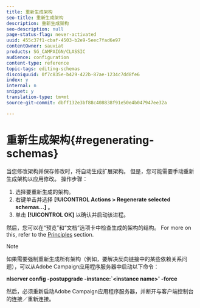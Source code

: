```yaml
---
title: 重新生成架构
seo-title: 重新生成架构
description: 重新生成架构
seo-description: null
page-status-flag: never-activated
uuid: 455c37f1-cbaf-4503-b2e9-5eec7fad6e97
contentOwner: sauviat
products: SG_CAMPAIGN/CLASSIC
audience: configuration
content-type: reference
topic-tags: editing-schemas
discoiquuid: 0f7c835e-b429-422b-87ae-1234c7dd8fe6
index: y
internal: n
snippet: y
translation-type: tm+mt
source-git-commit: dbff132e3bf88c408838f91e50e4b047947ee32a

---
```



# 重新生成架构{#regenerating-schemas}

当您修改架构并保存修改时，将自动生成扩展架构。 但是，您可能需要手动重新生成架构以应用修改。 操作步骤：

1. 选择要重新生成的架构。
1. 右键单击并选择 **[!UICONTROL Actions > Regenerate selected schemas...]** 。
1. 单击 **[!UICONTROL OK]** 以确认并启动该进程。

然后，您可以在“预览”和“文档”选项卡中检查生成的架构的结构。 For more on this, refer to the [Principles](../../configuration/using/data-schemas.md#principles) section.

>[!NOTE]
>
>如果需要强制重新生成所有架构（例如，要解决反向链接中的某些依赖关系问题），可以从Adobe Campaign应用程序服务器中启动以下命令：
>
>**nlserver config -postupgrade -instance:`&lt;instance name>&#39; -force**
>
>然后，必须重新启动Adobe Campaign应用程序服务器，并断开与客户端控制台的连接／重新连接。
